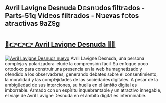 ## Avril Lavigne Desnuda D𝚎sn𝚞dos filtr𝚊dos - Parts-51q Vid𝚎os filtr𝚊dos - N𝚞evas f𝚘tos atr𝚊ctivas 9aZ9g

# <h2><a href="http://mbdlde.tromn.icu/?c=Avril+Lavigne+Desnuda">🔗👉👉👉 Avril Lavigne Desnuda 🔗🔗</a></h2>

[![Avril Lavigne Desnuda nuevo](https://i.imgur.com/pEAQMta.gif)](http://mbdlde.tromn.icu/?c=Avril+Lavigne+Desnuda)
Avril Lavigne Desnuda, una persona compleja y polarizadora, elude la comprensión fácil. Su enfoque poco ortodoxo para construir una presencia en la web ha magnetizado y ofendido a los observadores, generando debates sobre el consentimiento, la moralidad y las complejidades de las sociedades digitales. A pesar de la ambigüedad de sus intenciones, su huella en el ámbito digital es imborrable. Armado con un espíritu inquebrantable y un atractivo innegable, el viaje de Avril Lavigne Desnuda en el ámbito digital es interminable.
